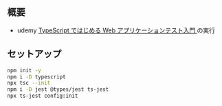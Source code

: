 ## 概要

- udemy [
  TypeScript ではじめる Web アプリケーションテスト入門
  ](https://www.udemy.com/share/109Sw23@5lBuMH8kWaKJog6I8MGurdW2d-zna5m67HViJh5vJm4rvg_M_PMrMWSgFrz6l0mkHA==/) の実行

## セットアップ

```bash
npm init -y
npm i -D typescript
npx tsc --init
npm i -D jest @types/jest ts-jest
npx ts-jest config:init
```
